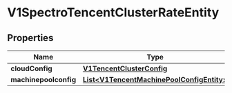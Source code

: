 # V1SpectroTencentClusterRateEntity

## Properties
Name | Type | Description | Notes
------------ | ------------- | ------------- | -------------
**cloudConfig** | [**V1TencentClusterConfig**](V1TencentClusterConfig.md) |  |  [optional]
**machinepoolconfig** | [**List&lt;V1TencentMachinePoolConfigEntity&gt;**](V1TencentMachinePoolConfigEntity.md) |  |  [optional]
